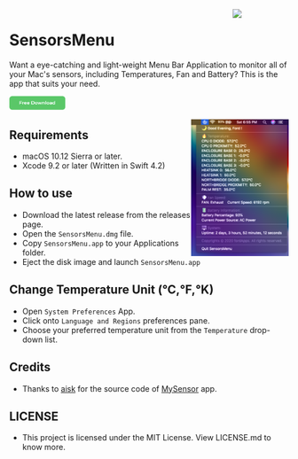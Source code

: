 <img align="right" width=20% src="https://github.com/Minh-Ton/SensorsMenu/blob/master/docs/Screenshots/SensorsMenu.png">

# SensorsMenu

Want a eye-catching and light-weight Menu Bar Application to monitor all of your Mac's sensors, including Temperatures, Fan and Battery?
This is the app that suits your need. 

[<img width=20% src="https://github.com/Minh-Ton/SensorsMenu/raw/master/docs/Screenshots/download.png">](https://github.com/Minh-Ton/SensorsMenu/releases)

<p>
<img align="right" width=35% src="https://github.com/Minh-Ton/SensorsMenu/raw/master/docs/Screenshots/Screenshot1.png">
</p>

## Requirements
- macOS 10.12 Sierra or later. 
- Xcode 9.2 or later (Written in Swift 4.2)

## How to use
- Download the latest release from the releases page. 
- Open the ```SensorsMenu.dmg``` file.
- Copy ```SensorsMenu.app``` to your Applications folder.
- Eject the disk image and launch ```SensorsMenu.app```

## Change Temperature Unit (°C,°F,°K)
- Open ```System Preferences``` App. 
- Click onto ```Language and Regions``` preferences pane.
- Choose your preferred temperature unit from the ```Temperature``` drop-down list. 

## Credits
- Thanks to [aisk](https://github.com/aisk) for the source code of [MySensor](https://github.com/aisk/MySensors) app.

## LICENSE
- This project is licensed under the MIT License. View LICENSE.md to know more.
